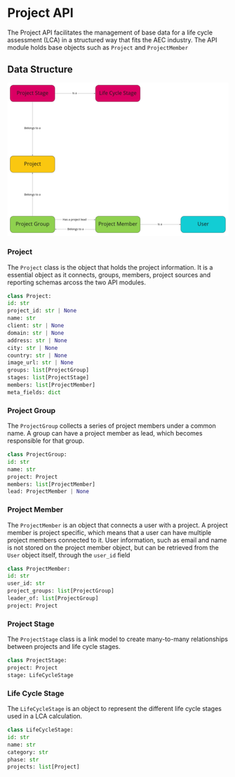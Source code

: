 # Project API

The Project API facilitates the management of base data for a life cycle assessment (LCA) in a structured way that
fits the AEC industry.
The API module holds base objects such as `Project` and `ProjectMember`

## Data Structure

![Data Structure](/wiki/project-structure.png)

### Project

The `Project` class is the object that holds the project information.
It is a essential object as it connects, groups, members, project sources and reporting schemas arcoss the two API modules.

```python
class Project:
id: str
project_id: str | None
name: str
client: str | None
domain: str | None
address: str | None
city: str | None
country: str | None
image_url: str | None
groups: list[ProjectGroup]
stages: list[ProjectStage]
members: list[ProjectMember]
meta_fields: dict
```

### Project Group

The `ProjectGroup` collects a series of project members under a common name.
A group can have a project member as lead, which becomes responsible for that group.

```python
class ProjectGroup:
id: str
name: str
project: Project
members: list[ProjectMember]
lead: ProjectMember | None
```

### Project Member

The `ProjectMember` is an object that connects a user with a project. A project member is project specific,
which means that a user can have multiple project members connected to it.
User information, such as email and name is not stored on the project member object, but can be retrieved from the `User` object itself, through the `user_id` field

```python
class ProjectMember:
id: str
user_id: str
project_groups: list[ProjectGroup]
leader_of: list[ProjectGroup]
project: Project
```

### Project Stage

The `ProjectStage` class is a link model to create many-to-many relationships between projects and life cycle stages.

```python
class ProjectStage:
project: Project
stage: LifeCycleStage
```

### Life Cycle Stage

The `LifeCycleStage` is an object to represent the different life cycle stages used in a LCA calculation.

```python
class LifeCycleStage:
id: str
name: str
category: str
phase: str
projects: list[Project]
```